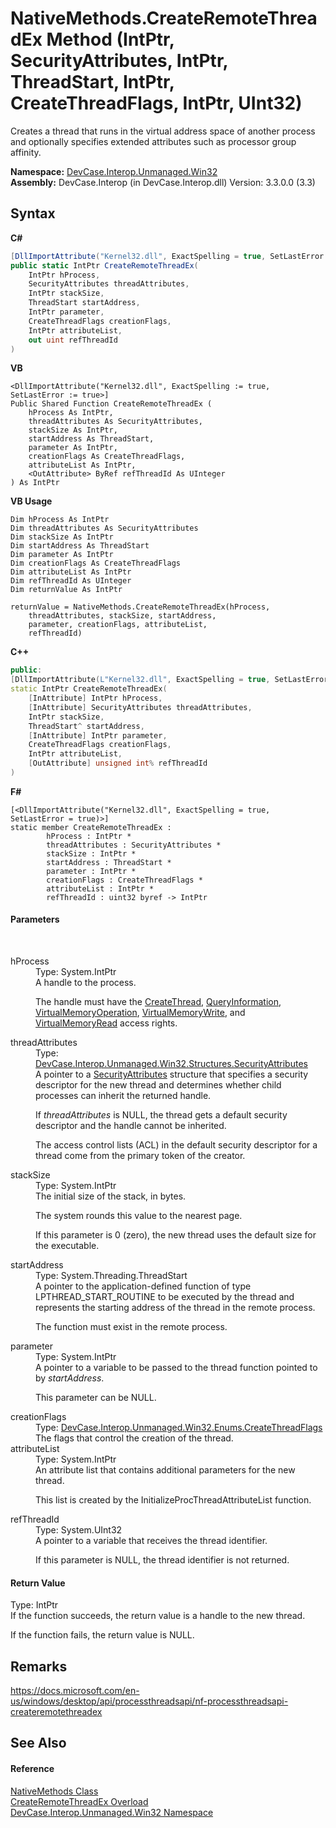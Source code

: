 # NativeMethods.CreateRemoteThreadEx Method (IntPtr, SecurityAttributes, IntPtr, ThreadStart, IntPtr, CreateThreadFlags, IntPtr, UInt32)
 

Creates a thread that runs in the virtual address space of another process and optionally specifies extended attributes such as processor group affinity.

**Namespace:**&nbsp;<a href="N_DevCase_Interop_Unmanaged_Win32">DevCase.Interop.Unmanaged.Win32</a><br />**Assembly:**&nbsp;DevCase.Interop (in DevCase.Interop.dll) Version: 3.3.0.0 (3.3)

## Syntax

**C#**<br />
``` C#
[DllImportAttribute("Kernel32.dll", ExactSpelling = true, SetLastError = true)]
public static IntPtr CreateRemoteThreadEx(
	IntPtr hProcess,
	SecurityAttributes threadAttributes,
	IntPtr stackSize,
	ThreadStart startAddress,
	IntPtr parameter,
	CreateThreadFlags creationFlags,
	IntPtr attributeList,
	out uint refThreadId
)
```

**VB**<br />
``` VB
<DllImportAttribute("Kernel32.dll", ExactSpelling := true, SetLastError := true>]
Public Shared Function CreateRemoteThreadEx ( 
	hProcess As IntPtr,
	threadAttributes As SecurityAttributes,
	stackSize As IntPtr,
	startAddress As ThreadStart,
	parameter As IntPtr,
	creationFlags As CreateThreadFlags,
	attributeList As IntPtr,
	<OutAttribute> ByRef refThreadId As UInteger
) As IntPtr
```

**VB Usage**<br />
``` VB Usage
Dim hProcess As IntPtr
Dim threadAttributes As SecurityAttributes
Dim stackSize As IntPtr
Dim startAddress As ThreadStart
Dim parameter As IntPtr
Dim creationFlags As CreateThreadFlags
Dim attributeList As IntPtr
Dim refThreadId As UInteger
Dim returnValue As IntPtr

returnValue = NativeMethods.CreateRemoteThreadEx(hProcess, 
	threadAttributes, stackSize, startAddress, 
	parameter, creationFlags, attributeList, 
	refThreadId)
```

**C++**<br />
``` C++
public:
[DllImportAttribute(L"Kernel32.dll", ExactSpelling = true, SetLastError = true)]
static IntPtr CreateRemoteThreadEx(
	[InAttribute] IntPtr hProcess, 
	[InAttribute] SecurityAttributes threadAttributes, 
	IntPtr stackSize, 
	ThreadStart^ startAddress, 
	[InAttribute] IntPtr parameter, 
	CreateThreadFlags creationFlags, 
	IntPtr attributeList, 
	[OutAttribute] unsigned int% refThreadId
)
```

**F#**<br />
``` F#
[<DllImportAttribute("Kernel32.dll", ExactSpelling = true, SetLastError = true)>]
static member CreateRemoteThreadEx : 
        hProcess : IntPtr * 
        threadAttributes : SecurityAttributes * 
        stackSize : IntPtr * 
        startAddress : ThreadStart * 
        parameter : IntPtr * 
        creationFlags : CreateThreadFlags * 
        attributeList : IntPtr * 
        refThreadId : uint32 byref -> IntPtr 

```


#### Parameters
&nbsp;<dl><dt>hProcess</dt><dd>Type: System.IntPtr<br />A handle to the process. 

 The handle must have the <a href="T_DevCase_Interop_Unmanaged_Win32_Enums_ProcessAccessRights">CreateThread</a>, <a href="T_DevCase_Interop_Unmanaged_Win32_Enums_ProcessAccessRights">QueryInformation</a>, <a href="T_DevCase_Interop_Unmanaged_Win32_Enums_ProcessAccessRights">VirtualMemoryOperation</a>, <a href="T_DevCase_Interop_Unmanaged_Win32_Enums_ProcessAccessRights">VirtualMemoryWrite</a>, and <a href="T_DevCase_Interop_Unmanaged_Win32_Enums_ProcessAccessRights">VirtualMemoryRead</a> access rights.</dd><dt>threadAttributes</dt><dd>Type: <a href="T_DevCase_Interop_Unmanaged_Win32_Structures_SecurityAttributes">DevCase.Interop.Unmanaged.Win32.Structures.SecurityAttributes</a><br />A pointer to a <a href="T_DevCase_Interop_Unmanaged_Win32_Structures_SecurityAttributes">SecurityAttributes</a> structure that specifies a security descriptor for the new thread and determines whether child processes can inherit the returned handle. 

 If *threadAttributes* is NULL, the thread gets a default security descriptor and the handle cannot be inherited. 

 The access control lists (ACL) in the default security descriptor for a thread come from the primary token of the creator.</dd><dt>stackSize</dt><dd>Type: System.IntPtr<br />The initial size of the stack, in bytes. 

 The system rounds this value to the nearest page. 

 If this parameter is 0 (zero), the new thread uses the default size for the executable.</dd><dt>startAddress</dt><dd>Type: System.Threading.ThreadStart<br />A pointer to the application-defined function of type LPTHREAD_START_ROUTINE to be executed by the thread and represents the starting address of the thread in the remote process. 

 The function must exist in the remote process.</dd><dt>parameter</dt><dd>Type: System.IntPtr<br />A pointer to a variable to be passed to the thread function pointed to by *startAddress*. 

 This parameter can be NULL.</dd><dt>creationFlags</dt><dd>Type: <a href="T_DevCase_Interop_Unmanaged_Win32_Enums_CreateThreadFlags">DevCase.Interop.Unmanaged.Win32.Enums.CreateThreadFlags</a><br />The flags that control the creation of the thread.</dd><dt>attributeList</dt><dd>Type: System.IntPtr<br />An attribute list that contains additional parameters for the new thread. 

 This list is created by the InitializeProcThreadAttributeList function.</dd><dt>refThreadId</dt><dd>Type: System.UInt32<br />A pointer to a variable that receives the thread identifier. 

 If this parameter is NULL, the thread identifier is not returned.</dd></dl>

#### Return Value
Type: IntPtr<br />If the function succeeds, the return value is a handle to the new thread. 

 If the function fails, the return value is NULL.

## Remarks
<a href="https://docs.microsoft.com/en-us/windows/desktop/api/processthreadsapi/nf-processthreadsapi-createremotethreadex" target="_blank">https://docs.microsoft.com/en-us/windows/desktop/api/processthreadsapi/nf-processthreadsapi-createremotethreadex</a>

## See Also


#### Reference
<a href="T_DevCase_Interop_Unmanaged_Win32_NativeMethods">NativeMethods Class</a><br /><a href="Overload_DevCase_Interop_Unmanaged_Win32_NativeMethods_CreateRemoteThreadEx">CreateRemoteThreadEx Overload</a><br /><a href="N_DevCase_Interop_Unmanaged_Win32">DevCase.Interop.Unmanaged.Win32 Namespace</a><br />